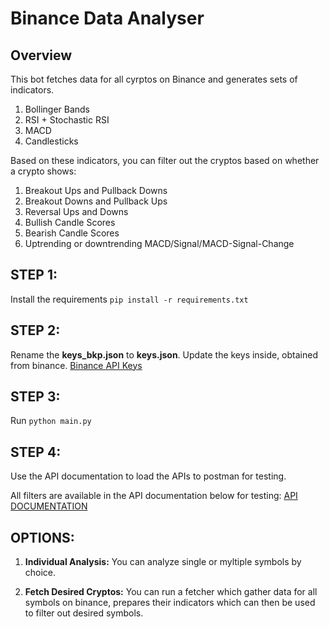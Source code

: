 # Binance Data Analyser

## Overview
This bot fetches data for all cyrptos on Binance and generates sets of indicators.

1. Bollinger Bands
2. RSI + Stochastic RSI
3. MACD
4. Candlesticks

Based on these indicators, you can filter out the cryptos based on whether a crypto shows:

1. Breakout Ups and Pullback Downs
2. Breakout Downs and Pullback Ups
3. Reversal Ups and Downs
4. Bullish Candle Scores
5. Bearish Candle Scores
6. Uptrending or downtrending MACD/Signal/MACD-Signal-Change

## STEP 1:
Install the requirements `pip install -r requirements.txt`

## STEP 2:
Rename the **keys_bkp.json** to **keys.json**. Update the keys inside, obtained from binance. [Binance API Keys](https://www.binance.com/en/support/faq/how-to-create-api-keys-on-binance-360002502072)

## STEP 3:
Run `python main.py`

## STEP 4:
Use the API documentation to load the APIs to postman for testing.

All filters are available in the API documentation below for testing:
[API DOCUMENTATION](https://documenter.getpostman.com/view/12104204/2sAXxTcAsi)

## OPTIONS:

1. **Individual Analysis:**
You can analyze single or myltiple symbols by choice.

2. **Fetch Desired Cryptos:**
You can run a fetcher which gather data for all symbols on binance, prepares their indicators which can then be used to filter out desired symbols.